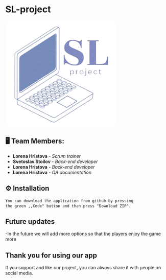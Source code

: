 # SL-project

<img src="img/logoimg.png" width="350px">
</p>

## 🖥 Team Members:
* **Lorena Hristova** - *Scrum trainer* 
* **Svetoslav Stoilov** - *Back-end developer* 
* **Lorena Hristova** - *Back-end developer* 
* **Lorena Hristova** - *QA documentation* 

   
## ⚙ Installation
```
You can download the application from github by pressing 
the green ,,Code" button and than press "Download ZIP".
 ```
 
## Future updates

-In the future we will add more options so that the players enjoy the game more

## Thank you for using our app
If you support and like our project, you can always share it with people on social media.
